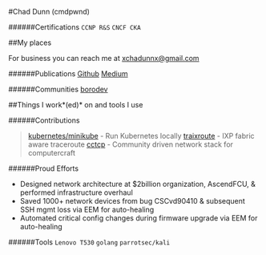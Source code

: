 #Chad Dunn (cmdpwnd)

######Certifications
`CCNP R&S` `CNCF CKA`

##My places

For business you can reach me at [xchadunnx@gmail.com](mailto:xchadunnx@gmail.com)

######Publications
[Github](https://github.com/cmdpwnd "https://github.com/cmdpwnd")
[Medium](medium.com/@chadunn "https://medium.com/@chadunn")

######Communities
[borodev](https://borodev.slack.com "https://borodev.slack.com")

##Things I work*(ed)* on and tools I use

######Contributions
>[kubernetes/minikube](https://github.com/kubernetes/minikube "https://github.com/kubernetes/minikube") - Run Kubernetes locally
>[traixroute](https://github.com/gnomikos/traIXroute "https://github.com/gnomikos/traIXroute") - IXP fabric aware traceroute
>[cctcp](https://github.com/cctp) - Community driven network stack for computercraft 

######Proud Efforts
* Designed network architecture at $2billion organization, AscendFCU, & performed infrastructure overhaul
* Saved 1000+ network devices from bug CSCvd90410 & subsequent SSH mgmt loss via EEM for auto-healing
* Automated critical config changes during firmware upgrade via EEM for auto-healing

######Tools
`Lenovo T530` `golang` `parrotsec/kali`
